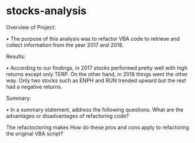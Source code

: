 # stocks-analysis

Overview of Project: 

• The purpose of this analysis was to refactor VBA code to retrieve and collect information from the year 2017 and 2018.

Results: 

• According to our findings, in 2017 stocks performed pretty well with high returns except only TERP. On the other hand, in 2018 things went the other way. Only two stocks such as ENPH and RUN trended upward but the rest had a negative returns. 


Summary: 

• In a summary statement, address the following questions.
What are the advantages or disadvantages of refactoring code?

The refactoctoring makes 
How do these pros and cons apply to refactoring the original VBA script?
